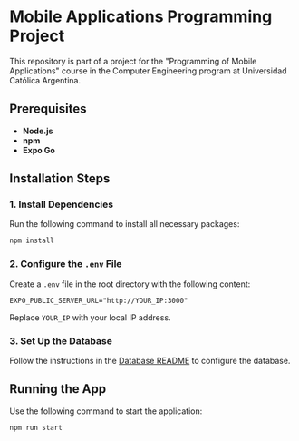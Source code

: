 # Mobile Applications Programming Project

This repository is part of a project for the "Programming of Mobile Applications" course in the Computer Engineering program at Universidad Católica Argentina.

## Prerequisites

- **Node.js**
- **npm**
- **Expo Go**

## Installation Steps

### 1. Install Dependencies

Run the following command to install all necessary packages:

```bash
npm install
```

### 2. Configure the `.env` File

Create a `.env` file in the root directory with the following content:

```env
EXPO_PUBLIC_SERVER_URL="http://YOUR_IP:3000"
```
Replace `YOUR_IP` with your local IP address.

### 3. Set Up the Database

Follow the instructions in the [Database README](https://github.com/juanlavagnini/ServidorApps-Moviles/blob/main/README.md) to configure the database.

## Running the App

Use the following command to start the application:

```bash
npm run start
```


